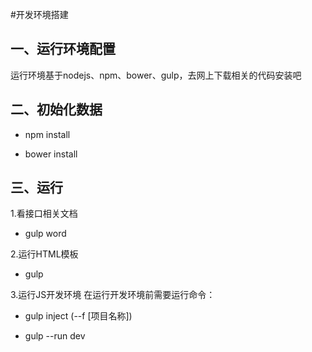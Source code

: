 #开发环境搭建

## 一、运行环境配置
运行环境基于nodejs、npm、bower、gulp，去网上下载相关的代码安装吧

## 二、初始化数据
- npm install

- bower install

## 三、运行
1.看接口相关文档
- gulp word

2.运行HTML模板
- gulp

3.运行JS开发环境
在运行开发环境前需要运行命令：
- gulp inject (--f [项目名称])

- gulp --run dev


